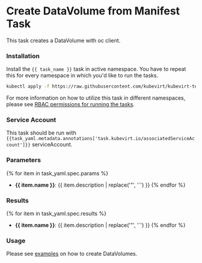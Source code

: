 # Create DataVolume from Manifest Task

This task creates a DataVolume with oc client.

### Installation

Install the `{{ task_name }}` task in active namespace. You have to repeat this for every namespace in which you'd like to run the tasks.

```bash
kubectl apply -f https://raw.githubusercontent.com/kubevirt/kubevirt-tekton-tasks/main/tasks/{{ task_name }}/manifests/{{ task_name }}.yaml
```

For more information on how to utilize this task in different namespaces, please see [RBAC permissions for running the tasks](../../docs/tasks-rbac-permissions.md).

### Service Account

This task should be run with `{{task_yaml.metadata.annotations['task.kubevirt.io/associatedServiceAccount']}}` serviceAccount.

### Parameters

{% for item in task_yaml.spec.params %}
- **{{ item.name }}**: {{ item.description | replace('"', '`') }}
{% endfor %}
  
### Results

{% for item in task_yaml.spec.results %}
- **{{ item.name }}**: {{ item.description | replace('"', '`') }}
{% endfor %}

### Usage

Please see [examples](examples) on how to create DataVolumes.
